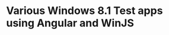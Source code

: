 Various Windows 8.1 Test apps using Angular and WinJS
=====================================================
